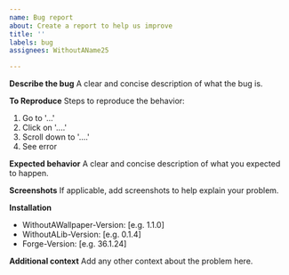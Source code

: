 ```yaml
---
name: Bug report
about: Create a report to help us improve
title: ''
labels: bug
assignees: WithoutAName25

---
```


**Describe the bug**
A clear and concise description of what the bug is.

**To Reproduce**
Steps to reproduce the behavior:
1. Go to '...'
2. Click on '....'
3. Scroll down to '....'
4. See error

**Expected behavior**
A clear and concise description of what you expected to happen.

**Screenshots**
If applicable, add screenshots to help explain your problem.

**Installation**
 - WithoutAWallpaper-Version: [e.g. 1.1.0]
 - WithoutALib-Version: [e.g. 0.1.4]
 - Forge-Version: [e.g. 36.1.24]

**Additional context**
Add any other context about the problem here.
